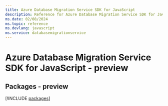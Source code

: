 ```yaml
---
title: Azure Database Migration Service SDK for JavaScript
description: Reference for Azure Database Migration Service SDK for JavaScript
ms.date: 02/08/2024
ms.topic: reference
ms.devlang: javascript
ms.service: databasemigrationservice
---
```

# Azure Database Migration Service SDK for JavaScript - preview
## Packages - preview
[!INCLUDE [packages](database-migration-service-index.md)]